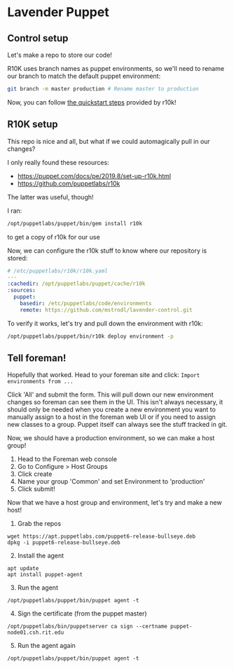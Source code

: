 # Lavender Puppet

## Control setup

Let's make a repo to store our code!

R10K uses branch names as puppet environments, so we'll need to rename
our branch to match the default puppet environment:

```bash
git branch -m master production # Rename master to production
```

Now, you can follow
[the quickstart steps](https://github.com/puppetlabs/r10k/blob/29204764d7aa824801690ea388d7065a2b32e391/doc/dynamic-environments/quickstart.mkd#configure-puppet-code-repository)
provided by r10k!

## R10K setup

This repo is nice and all, but what if we could automagically pull in our changes?

I only really found these resources:
* https://puppet.com/docs/pe/2019.8/set-up-r10k.html
* https://github.com/puppetlabs/r10k

The latter was useful, though!

I ran:

```bash
/opt/puppetlabs/puppet/bin/gem install r10k
```

to get a copy of r10k for our use

Now, we can configure the r10k stuff to know where our repository is stored:

```yaml
# /etc/puppetlabs/r10k/r10k.yaml
---
:cachedir: /opt/puppetlabs/puppet/cache/r10k
:sources:
  puppet:
    basedir: /etc/puppetlabs/code/environments
    remote: https://github.com/mstrodl/lavender-control.git
```

To verify it works, let's try and pull down the environment with r10k:

```bash
/opt/puppetlabs/puppet/bin/r10k deploy environment -p
```

## Tell foreman!

Hopefully that worked. Head to your foreman site and click:
`Import environments from ...`

Click 'All' and submit the form. This will pull down our new environment
changes so foreman can see them in the UI. This isn't always necessary, it
should only be needed when you create a new environment you want to manually
assign to a host in the foreman web UI or if you need to assign new classes to a group.
Puppet itself can always see the stuff tracked in git.

Now, we should have a production environment, so we can make a host group!

1. Head to the Foreman web console
2. Go to Configure > Host Groups
3. Click create
4. Name your group 'Common' and set Environment to 'production'
5. Click submit!

Now that we have a host group and environment, let's try and make a new host!

1. Grab the repos
```
wget https://apt.puppetlabs.com/puppet6-release-bullseye.deb
dpkg -i puppet6-release-bullseye.deb
```
2. Install the agent
```
apt update
apt install puppet-agent
```
3. Run the agent
```
/opt/puppetlabs/puppet/bin/puppet agent -t
```
4. Sign the certificate (from the puppet master)
```
/opt/puppetlabs/bin/puppetserver ca sign --certname puppet-node01.csh.rit.edu
```
5. Run the agent again
```
/opt/puppetlabs/puppet/bin/puppet agent -t
```
